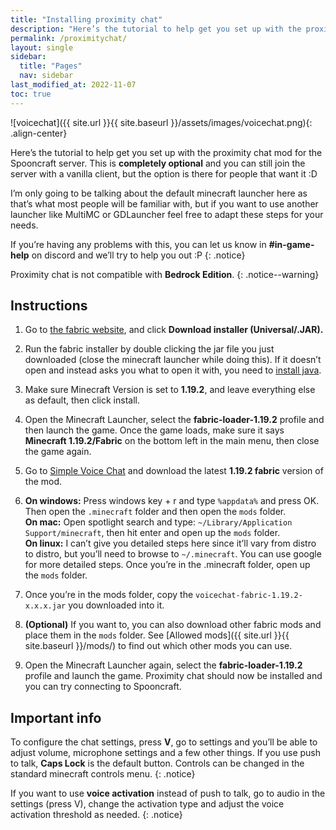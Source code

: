 ```yaml
---
title: "Installing proximity chat"
description: "Here’s the tutorial to help get you set up with the proximity chat mod for the Spooncraft server. This is completely optional and you can still join the server with a vanilla client, but the option is there for people that want it :D"
permalink: /proximitychat/
layout: single
sidebar:
  title: "Pages"
  nav: sidebar
last_modified_at: 2022-11-07
toc: true
---
```


![voicechat]({{ site.url }}{{ site.baseurl }}/assets/images/voicechat.png){: .align-center}

Here’s the tutorial to help get you set up with the proximity chat mod for the Spooncraft server. This is **completely optional** and you can still join the server with a vanilla client, but the option is there for people that want it :D

I’m only going to be talking about the default minecraft launcher here as that’s what most people will be familiar with, but if you want to use another launcher like MultiMC or GDLauncher feel free to adapt these steps for your needs. 

If you’re having any problems with this, you can let us know in **#in-game-help** on discord and we’ll try to help you out :P
{: .notice}

Proximity chat is not compatible with **Bedrock Edition**.
{: .notice--warning}

## Instructions

1. Go to [the fabric website](https://fabricmc.net/use/), and click **Download installer (Universal/.JAR).**
2. Run the fabric installer by double clicking the jar file you just downloaded (close the minecraft launcher while doing this). If it doesn’t open and instead asks you what to open it with, you need to [install java](https://www.java.com/).
3. Make sure Minecraft Version is set to **1.19.2**, and leave everything else as default, then click install.
4. Open the Minecraft Launcher, select the **fabric-loader-1.19.2** profile and then launch the game. Once the game loads, make sure it says **Minecraft 1.19.2/Fabric** on the bottom left in the main menu, then close the game again.
5. Go to [Simple Voice Chat](https://modrinth.com/mod/simple-voice-chat) and download the latest **1.19.2 fabric** version of the mod.
6. **On windows:** Press windows key + r and type `%appdata%` and press OK. Then open the `.minecraft` folder and then open the `mods` folder. \
**On mac:** Open spotlight search and type: `~/Library/Application Support/minecraft`, then hit enter and open up the `mods` folder. \
**On linux:** I can’t give you detailed steps here since it’ll vary from distro to distro, but you’ll need to browse to `~/.minecraft`. You can use google for more detailed steps. Once you’re in the .minecraft folder, open up the `mods` folder.
7. Once you’re in the mods folder, copy the `voicechat-fabric-1.19.2-x.x.x.jar` you downloaded into it.

8. **(Optional)** If you want to, you can also download other fabric mods and place them in the `mods` folder. See [Allowed mods]({{ site.url }}{{ site.baseurl }}/mods/) to find out which other mods you can use.

9. Open the Minecraft Launcher again, select the **fabric-loader-1.19.2** profile and launch the game. Proximity chat should now be installed and you can try connecting to Spooncraft.

## Important info

To configure the chat settings, press **V**, go to settings and you’ll be able to adjust volume, microphone settings and a few other things. If you use push to talk, **Caps Lock** is the default button. Controls can be changed in the standard minecraft controls menu.
{: .notice}

If you want to use **voice activation** instead of push to talk, go to audio in the settings (press V), change the activation type and adjust the voice activation threshold as needed.
{: .notice}